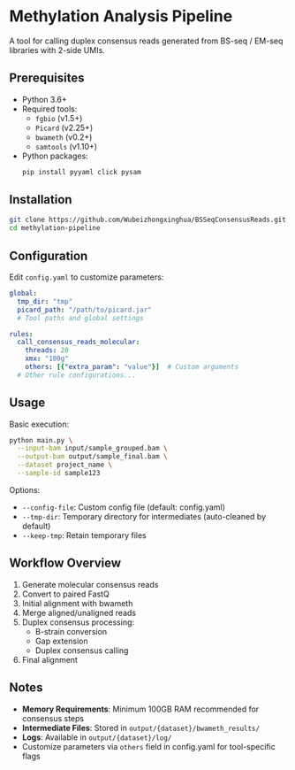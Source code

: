 # Methylation Analysis Pipeline

A tool for calling duplex consensus reads generated from BS-seq / EM-seq libraries with 2-side UMIs.

## Prerequisites

- Python 3.6+
- Required tools:
  - `fgbio` (v1.5+)
  - `Picard` (v2.25+)
  - `bwameth` (v0.2+)
  - `samtools` (v1.10+)
- Python packages:
  ```bash
  pip install pyyaml click pysam
  ```

## Installation

```bash
git clone https://github.com/Wubeizhongxinghua/BSSeqConsensusReads.git
cd methylation-pipeline
```

## Configuration

Edit `config.yaml` to customize parameters:
```yaml
global:
  tmp_dir: "tmp"
  picard_path: "/path/to/picard.jar"
  # Tool paths and global settings

rules:
  call_consensus_reads_molecular:
    threads: 20
    xmx: "100g"
    others: [{"extra_param": "value"}]  # Custom arguments
  # Other rule configurations...
```

## Usage

Basic execution:
```bash
python main.py \
  --input-bam input/sample_grouped.bam \
  --output-bam output/sample_final.bam \
  --dataset project_name \
  --sample-id sample123
```

Options:
- `--config-file`: Custom config file (default: config.yaml)
- `--tmp-dir`: Temporary directory for intermediates (auto-cleaned by default)
- `--keep-tmp`: Retain temporary files

## Workflow Overview

1. Generate molecular consensus reads
2. Convert to paired FastQ
3. Initial alignment with bwameth
4. Merge aligned/unaligned reads
5. Duplex consensus processing:
   - B-strain conversion
   - Gap extension
   - Duplex consensus calling
6. Final alignment

## Notes

- **Memory Requirements**: Minimum 100GB RAM recommended for consensus steps
- **Intermediate Files**: Stored in `output/{dataset}/bwameth_results/`
- **Logs**: Available in `output/{dataset}/log/`
- Customize parameters via `others` field in config.yaml for tool-specific flags

